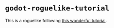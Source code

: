 # `godot-roguelike-tutorial`

This is a roguelike following [this wonderful tutorial](https://www.youtube.com/watch?v=axMNUTmFEDA&list=PL2-ArCpIQtjELkyLKec8BaVVCeunuHSK9&index=1).
